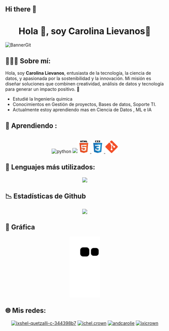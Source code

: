 ## Hi there 👋
<h1 align="center">Hola 👋, soy Carolina Lievanos🌿</h1>

![BannerGit](https://user-images.githubusercontent.com/87400845/162263134-993f9057-8441-440b-89a7-d6a0458246aa.png)

<h2>👩🏻‍💻  Sobre mí:</h2>

Hola, soy **Carolina Lievanos**, entusiasta de la tecnología, la ciencia de datos, y apasionada por la sostenibilidad y la innovación. Mi misión es diseñar soluciones que combinen creatividad, análisis de datos y tecnología para generar un impacto positivo. 🌟

- Estudié la Ingeniería quimica
- Conocimientos en Gestión de proyectos, Bases de datos, Soporte TI.
- Actualmente estoy aprendiendo mas en Ciencia de Datos , ML e IA

<h2>🧠  Aprendiendo :</h2>
<p align="center"></br>
<img src="https://cdn.jsdelivr.net/gh/devicons/devicon/icons/python/python-original.svg" alt="python" width="40" height="40" />
<img src="https://cdn.jsdelivr.net/gh/devicons/devicon/icons/mongodb/mongodb-original.svg" width="40"/><a href="https://www.w3schools.com/hmtl5/" target="blank"><img src="https://raw.githubusercontent.com/devicons/devicon/master/icons/html5/html5-original-wordmark.svg" alt="html5" width="40" height="40"/> </a>
<a href="https://www.w3schools.com/css/" target="blank"> <img src="https://raw.githubusercontent.com/devicons/devicon/master/icons/css3/css3-original-wordmark.svg" alt="css3" width="40" height="40"/> </a>
<img src="https://raw.githubusercontent.com/devicons/devicon/master/icons/git/git-original.svg" alt="git" width="40" height="40"/>

<!-- <a href="https://developer.mozilla.org/en-US/docs/Web/JavaScript" target="_blank"> <img src="https://raw.githubusercontent.com/devicons/devicon/master/icons/javascript/javascript-original.svg" alt="javascript" width="40" height="40"/> </a> -->

<!-- <img src="https://raw.githubusercontent.com/devicons/devicon/master/icons/nodejs/nodejs-original.svg" alt="nodejs" width="40" height="40"/> -->

<!-- <h2>⚡  Lenguajes y Herramientas:</h2>

<p align="center"></br>
<img alt="mongodb" src="https://img.shields.io/badge/MongoDB-4EA94B?style=for-the-badge&logo=mongodb&logoColor=white" </img>

<img alt="html5" src="https://img.shields.io/badge/-HTML5-E34F26?style=flat-square&logo=html5&logoColor=white" /> <img alt="css" src="https://img.shields.io/badge/-CSS3-1572B6?style=flat-square&logo=css3&logoColor=white">
<img alt="git" src="https://img.shields.io/badge/-Git-F05032?style=flat-square&logo=git&logoColor=white" /> <img alt="Github" src="https://img.shields.io/badge/-Github-181717?style=flat-square&logo=Github&logoColor=white">
<img alt="MySQL" src="https://img.shields.io/badge/-MySQL-4479A1?style=flat-square&logo=mysql&logoColor=white"> <img alt="Microsoft" src="https://img.shields.io/badge/-MicrosoftSQLServer-CC2927?style=flat-square&logo=Microsoft SQL Server&logoColor=white"> <img alt="Javascript" src="https://img.shields.io/badge/-Javascript-FECC00?style=flat-square&logo=Javascript&logoColor=white"></p>
</br> -->

<h2>🌟  Lenguajes más utilizados:</h2>
<!-- <p align="center"><img align="center" src="https://github-readme-stats.vercel.app/api/top-langs?username=ixshelc&theme=tokyonight&show_icons=true&locale=es&layout=compact&" alt="ixshelc"/></p> </br> -->

<p align="center"><img align="center" src="https://github-readme-stats.vercel.app/api/top-langs/?username=IxshelC&layout=compact&theme=cobalt&locale=es"/></p>
<h2>📉 Estadísticas de Github </h2>

<p align="center"><img align="center" src="https://github-readme-stats.vercel.app/api?username=IxshelC&show_icons=true&theme=cobalt&locale=es"/></p>



<h2>🐍 Gráfica </h2>
 <p align="center"><img align="center" src="https://github.com/IxshelC/IxshelC/blob/output/github-contribution-grid-snake.svg"/></p>


<!-- <h2>🐍 Gráfica </h2> -->
<!-- <p align="center"><img alig n="center" src="https://github.com/IxshelC/IxshelC/blob/output/github-contribution-grid-snake.svg"/></p> -->

<h2>🌐 Mis redes:</h2>
<p align="center">
<a href="https://www.linkedin.com/in/lievanosiq/" target="blank"><img align="center" src="https://raw.githubusercontent.com/rahuldkjain/github-profile-readme-generator/master/src/images/icons/Social/linked-in-alt.svg" alt="ixshel-quetzalli-c-344398b7" height="30" width="40" /></a>
<a href="https://fb.com/ichel.crown" target="blank"><img align="center" src="https://raw.githubusercontent.com/rahuldkjain/github-profile-readme-generator/master/src/images/icons/Social/facebook.svg" alt="ichel.crown" height="30" width="40" /></a>
<a href="https://instagram.com/ixicrown" target="blank"><img align="center" src="https://raw.githubusercontent.com/rahuldkjain/github-profile-readme-generator/master/src/images/icons/Social/instagram.svg" alt="andcarolie" height="30" width="40" /></a>
<a href="https://twitter.com/ixicrown" target="blank"><img align="center" src="https://raw.githubusercontent.com/rahuldkjain/github-profile-readme-generator/master/src/images/icons/Social/twitter.svg" alt="ixicrown" height="30" width="40" /></a></p>

<!-- ![visitors](https://visitor-badge.glitch.me/badge?page_id=ixshelc.id&left_color=green&right_color=red) -->
